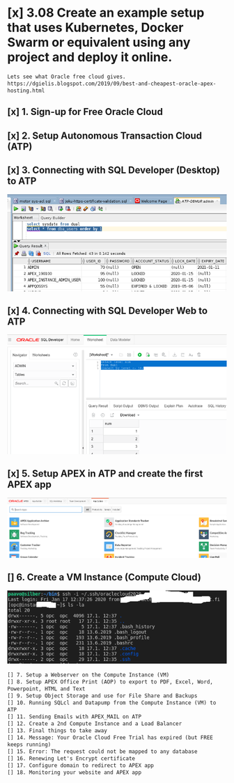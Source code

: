 # [x] 3.08 Create an example setup that uses Kubernetes, Docker Swarm or equivalent using any project and deploy it online.

    Lets see what Oracle free cloud gives.
    https://dgielis.blogspot.com/2019/09/best-and-cheapest-oracle-apex-hosting.html


## [x] 1. Sign-up for Free Oracle Cloud
## [x] 2. Setup Autonomous Transaction Cloud (ATP)
## [x] 3. Connecting with SQL Developer (Desktop) to ATP
![shot](./STEP3-Always-free-Oracle-Cloud-ATP-admin-via-desktop-SqlDeveloper.png)

## [x] 4. Connecting with SQL Developer Web to ATP
![shot](./STEP4-web-sqldeveloper-to-ATP-db.png)

## [x] 5. Setup APEX in ATP and create the first APEX app
![shot](./STEP5-apex-workspace-and-app.png)

## [] 6. Create a VM Instance (Compute Cloud)
![shot](./STEP6-vm-instance-ssh-works.png)

    [] 7. Setup a Webserver on the Compute Instance (VM)
    [] 8. Setup APEX Office Print (AOP) to export to PDF, Excel, Word, Powerpoint, HTML and Text
    [] 9. Setup Object Storage and use for File Share and Backups
    [] 10. Running SQLcl and Datapump from the Compute Instance (VM) to ATP
    [] 11. Sending Emails with APEX_MAIL on ATP
    [] 12. Create a 2nd Compute Instance and a Load Balancer
    [] 13. Final things to take away
    [] 14. Message: Your Oracle Cloud Free Trial has expired (but FREE keeps running)
    [] 15. Error: The request could not be mapped to any database
    [] 16. Renewing Let's Encrypt certificate
    [] 17. Configure domain to redirect to APEX app
    [] 18. Monitoring your website and APEX app

